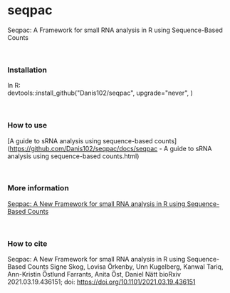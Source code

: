# seqpac
Seqpac: A Framework for small RNA analysis in R using Sequence-Based Counts

<br>

### Installation
In R:<br>
devtools::install_github("Danis102/seqpac", upgrade="never", )

<br>

### How to use 
[A guide to sRNA analysis using sequence-based counts](https://github.com/Danis102/seqpac/docs/seqpac - A guide to sRNA analysis using sequence-based counts.html)

<br>

### More information
[Seqpac: A New Framework for small RNA analysis in R using Sequence-Based Counts](https://www.biorxiv.org/content/10.1101/2021.03.19.436151v1)

<br>

### How to cite
Seqpac: A New Framework for small RNA analysis in R using Sequence-Based Counts
Signe Skog, Lovisa Örkenby, Unn Kugelberg, Kanwal Tariq, Ann-Kristin Östlund Farrants, Anita Öst, Daniel Nätt
bioRxiv 2021.03.19.436151; doi: https://doi.org/10.1101/2021.03.19.436151 
